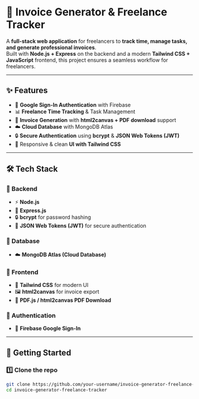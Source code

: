 # 🧾 Invoice Generator & Freelance Tracker

A **full-stack web application** for freelancers to **track time, manage tasks, and generate professional invoices**.  
Built with **Node.js + Express** on the backend and a modern **Tailwind CSS + JavaScript** frontend, this project ensures a seamless workflow for freelancers.  

---

## ✨ Features
- 🔐 **Google Sign-In Authentication** with Firebase  
- 📊 **Freelance Time Tracking** & Task Management  
- 🧾 **Invoice Generation** with **html2canvas + PDF download** support  
- ☁️ **Cloud Database** with MongoDB Atlas  
- 🔒 **Secure Authentication** using **bcrypt** & **JSON Web Tokens (JWT)**  
- 🎨 Responsive & clean **UI with Tailwind CSS**  

---

## 🛠️ Tech Stack

### 🔧 Backend
- ⚡ **Node.js**  
- 🚀 **Express.js**  
- 🔒 **bcrypt** for password hashing  
- 🔑 **JSON Web Tokens (JWT)** for secure authentication  

### 💾 Database
- ☁️ **MongoDB Atlas (Cloud Database)**  

### 🎨 Frontend
- 🎉 **Tailwind CSS** for modern UI  
- 🖼️ **html2canvas** for invoice export  
- 📑 **PDF.js / html2canvas PDF Download**  

### 🔐 Authentication
- 🔑 **Firebase Google Sign-In**  

---

## 🚀 Getting Started

### 1️⃣ Clone the repo
```bash
git clone https://github.com/your-username/invoice-generator-freelance-tracker.git
cd invoice-generator-freelance-tracker

